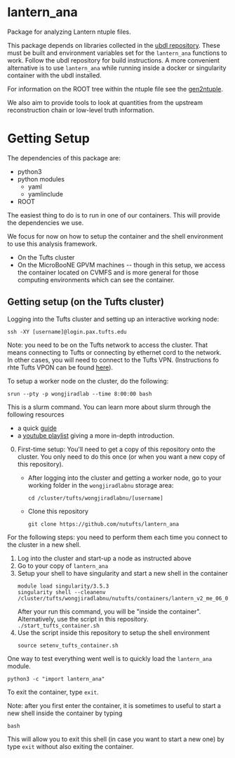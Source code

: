 # lantern_ana

Package for analyzing Lantern ntuple files.

This package depends on libraries collected in the [ubdl repository](https://github.com/larbys/ubdl).
These must be built and environment variables set for the `lantern_ana` functions to work.
Follow the ubdl repository for build instructions.
A more convenient alternative is to use `lantern_ana` while running inside a docker or singularity container with the ubdl installed.

For information on the ROOT tree within the ntuple file see the [gen2ntuple](https://github.com/NuTufts/gen2ntuple/).

We also aim to provide tools to look at quantities from the upstream reconstruction chain or low-level truth information.

# Getting Setup

The dependencies of this package are:

  * python3
  * python modules
    * yaml
    * yamlinclude
  * ROOT

The easiest thing to do is to run in one of our containers. This will provide the dependencies we use.

We focus for now on how to setup the container and the shell environment to use this analysis framework.

  * On the Tufts cluster
  * On the MicroBooNE GPVM machines -- though in this setup, we access the container located on CVMFS and is more general for those computing environments which can see the container.

## Getting setup (on the Tufts cluster)

Logging into the Tufts cluster and setting up an interactive working node:

  ```
  ssh -XY [username]@login.pax.tufts.edu
  ```

Note: you need to be on the Tufts network to access the cluster.
That means connecting to Tufts or connecting by ethernet cord to the network.
In other cases, you will need to connect to the Tufts VPN.
(Instructions fo rhte Tufts VPON can be found [here](https://access.tufts.edu/vpn)).

To setup a worker node on the cluster, do the following:

  ```
  srun --pty -p wongjiradlab --time 8:00:00 bash
  ```

This is a slurm command. You can learn more about slurm through the following resources
  * a quick [guide](https://huoww07.github.io/Bioinformatics-for-RNA-Seq/slides/Tufts_HPC_Cluster_New_User_Guide.pdf)
  * a [youtube playlist](https://www.youtube.com/watch?v=K_JIPrcPHCg&list=PL7kL5D8ITGyUO4_x5EvVmZ6_NBV0RnDF-) giving a more in-depth introduction.


0. First-time setup: You'll need to get a copy of this repository onto the cluster.
   You only need to do this once (or when you want a new copy of this repository).

    * After logging into the cluster and getting a worker node, go to your working folder in the `wongjiradlabnu` storage area:
      ```
      cd /cluster/tufts/wongjiradlabnu/[username]
      ```
    * Clone this repository
      ```
      git clone https://github.com/nutufts/lantern_ana
      ```

For the following steps: you need to perform them each time you connect to the cluster in a new shell.
      
1. Log into the cluster and start-up a node as instructed above
2. Go to your copy of `lantern_ana`
3. Setup your shell to have singularity and start a new shell in the container
      ```
      module load singularity/3.5.3
      singularity shell --cleanenv /cluster/tufts/wongjiradlabnu/nutufts/containers/lantern_v2_me_06_03_prod/
      ```
    After your run this command, you will be "inside the container".
    Alternatively, use the script in this repository.
       ```
       ./start_tufts_container.sh
       ```
5. Use the script inside this repository to setup the shell environment
      ```
      source setenv_tufts_container.sh
      ```
   
One way to test everything went well is to quickly load the `lantern_ana` module.

```
python3 -c "import lantern_ana"
```

To exit the container, type `exit`.

Note: after you first enter the container, it is sometimes to useful to start a new shell inside the container by typing

```
bash
```

This will allow you to exit this shell (in case you want to start a new one) by type `exit` without also exiting the container.

